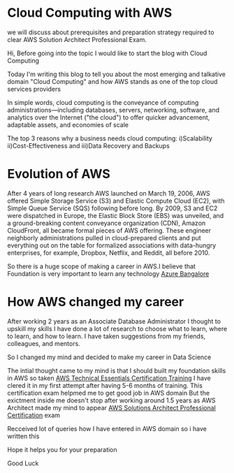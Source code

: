 # Cloud Computing with AWS
we will discuss about prerequisites and preparation strategy required to clear AWS Solution Architect Professional Exam.

Hi,
Before going into the topic I would like to start the blog with Cloud Computing

Today I'm writing this blog to tell you about the most emerging and talkative domain "Cloud Computing" and how AWS stands as one of the top cloud services providers

In simple words, cloud computing is the conveyance of computing administrations—including databases, servers, networking, software, and analytics over the Internet ("the cloud") to offer quicker advancement, adaptable assets, and economies of scale

The top 3 reasons why a business needs cloud computing:
i)Scalability
ii)Cost-Effectiveness and
iii)Data Recovery and Backups

# Evolution of AWS

After 4 years of long research AWS launched on March 19, 2006, AWS offered Simple Storage Service (S3) and Elastic Compute Cloud (EC2), with Simple Queue Service (SQS) following before long. By 2009, S3 and EC2 were dispatched in Europe, the Elastic Block Store (EBS) was unveiled, and a ground-breaking content conveyance organization (CDN), Amazon CloudFront, all became formal pieces of AWS offering. These engineer neighborly administrations pulled in cloud-prepared clients and put everything out on the table for formalized associations with data-hungry enterprises, for example, Dropbox, Netflix, and Reddit, all before 2010.

So there is a huge scope of making a career in AWS.I believe that Foundation is very important to learn any technology
<a href="https://intellipaat.com/microsoft-azure-training-bangalore/">Azure Bangalore</a>

# How AWS changed my career

After working 2 years as an Associate Database Administrator I thought to upskill my skills I have done a lot of research to choose what to learn, where to learn, and how to learn. I have taken suggestions from my friends, colleagues, and mentors.

So I changed my mind and decided to make my career in Data Science

The intial thought came to my mind is that I should built my foundation skills in AWS so taken <a href="https://intellipaat.com/aws-technical-essentials-training//">AWS Technical Essentials Certification Training</a>
I have clered it in my first attempt after having 5-6 months of training.
This certification exam helpmed me to get good job in AWS domain
But the exictment inside me doesn't stop after working around 1.5 years as AWS Architect made my mind to appear <a href="https://intellipaat.com/aws-certified-solutions-architect-professional-training/">AWS Solutions Architect Professional Certification</a> exam

Recceived lot of queries how I have entered in AWS domain so i have written this

Hope it helps you for your preparation

Good Luck
